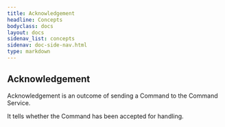 ```yaml
---
title: Acknowledgement
headline: Concepts
bodyclass: docs
layout: docs
sidenav_list: concepts
sidenav: doc-side-nav.html
type: markdown
---
```

<h2 class="top">Acknowledgement</h2> 

Acknowledgement is an outcome of sending a Command to the Command Service.

It tells whether the Command has been accepted for handling. 


